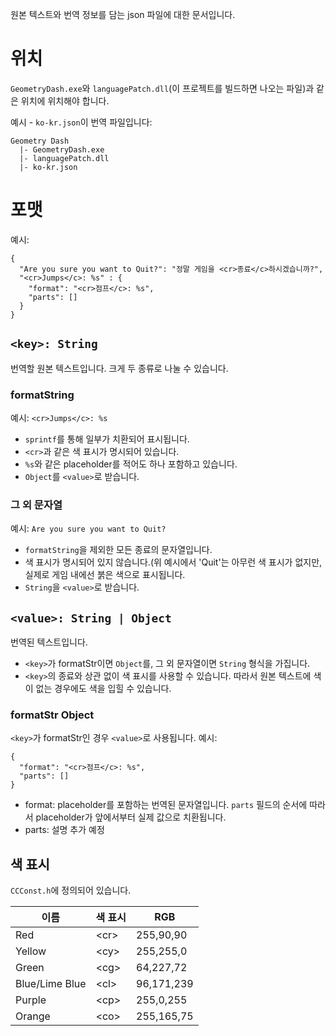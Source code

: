 
원본 텍스트와 번역 정보를 담는 json 파일에 대한 문서입니다.

# 위치
`GeometryDash.exe`와 `languagePatch.dll`(이 프로젝트를 빌드하면 나오는 파일)과 같은 위치에 위치해야 합니다.

예시 - `ko-kr.json`이 번역 파일입니다:
```
Geometry Dash
  |- GeometryDash.exe
  |- languagePatch.dll
  |- ko-kr.json
```

# 포맷

예시:
```
{
  "Are you sure you want to Quit?": "정말 게임을 <cr>종료</c>하시겠습니까?",
  "<cr>Jumps</c>: %s" : {
    "format": "<cr>점프</c>: %s",
    "parts": []
  }
}
```
## `<key>: String`
번역할 원본 텍스트입니다.
크게 두 종류로 나눌 수 있습니다.

### formatString
예시: `<cr>Jumps</c>: %s`

- `sprintf`를 통해 일부가 치환되어 표시됩니다.
- `<cr>`과 같은 색 표시가 명시되어 있습니다.
- `%s`와 같은 placeholder를 적어도 하나 포함하고 있습니다.
- `Object`를 `<value>`로 받습니다.

### 그 외 문자열
예시: `Are you sure you want to Quit?`

- `formatString`을 제외한 모든 종료의 문자열입니다.
- 색 표시가 명시되어 있지 않습니다.(위 예시에서 'Quit'는 아무런 색 표시가 없지만, 실제로 게임 내에선 붉은 색으로 표시됩니다.
- `String`을 `<value>`로 받습니다.

## `<value>: String | Object`
번역된 텍스트입니다.
 
- `<key>`가 formatStr이면 `Object`를, 그 외 문자열이면 `String` 형식을 가집니다.
- `<key>`의 종료와 상관 없이 색 표시를 사용할 수 있습니다. 따라서 원본 텍스트에 색이 없는 경우에도 색을 입힐 수 있습니다.

### formatStr Object
`<key>`가 formatStr인 경우 `<value>`로 사용됩니다.
예시:
```
{
  "format": "<cr>점프</c>: %s",
  "parts": []
}
```
- format: placeholder를 포함하는 번역된 문자열입니다. `parts` 필드의 순서에 따라서 placeholder가 앞에서부터 실제 값으로 치환됩니다.
- parts: 설명 추가 예정

## 색 표시
`CCConst.h`에 정의되어 있습니다.


| 이름           | 색 표시 | RGB        |
|----------------|------|------------|
| Red            | \<cr> | 255,90,90  |
| Yellow         | \<cy> | 255,255,0  |
| Green          | \<cg> | 64,227,72  |
| Blue/Lime Blue | \<cl> | 96,171,239 |
| Purple         | \<cp> | 255,0,255  |
| Orange         | \<co> | 255,165,75 |

